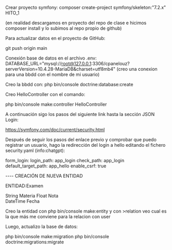 Crear proyecto symfony:
composer create-project symfony/skeleton:"7.2.x" HITO_1

(en realidad descargamos en proyecto del repo de clase e hicimos composer install y lo subimos al repo propio de github)

Para actualizar datos en el proyecto de GitHub:

git push origin main

Conexión base de datos en el archivo .env:
DATABASE_URL="mysql://root@127.0.0.1:3306/cpanelouz?serverVersion=10.4.28-MariaDB&charset=utf8mb4"
(creo una conexion para una bbdd con el nombre de mi usuario)

Creo la bbdd con:
php bin/console doctrine:database:create

Creo HelloController con el comando:

php bin/console make:controller HelloController

A continuación sigo los pasos del siguiente link hasta la sección JSON Login:

https://symfony.com/doc/current/security.html 

Después de seguir los pasos del enlace previo y comprobar que puedo registrar un usuario, hago la redirección del login a hello editando el fichero security.yaml (info:chatgpt):

 form_login:
                login_path: app_login
                check_path: app_login
                default_target_path: app_hello
                enable_csrf: true


---- CREACIÓN DE NUEVA ENTIDAD

ENTIDAD:Examen

String  	Materia
Float   	Nota    
DateTime	Fecha


Creo la entidad con php bin/console make:entity y con >relation veo cual es la que más me conviene para la relacion con user 


Luego, actualizo la base de datos:

php bin/console make:migration 
php bin/console doctrine:migrations:migrate 




